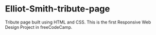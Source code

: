 # Elliot-Smith-tribute-page
Tribute page built using HTML and CSS. This is the first Responsive Web Design Project in freeCodeCamp.
